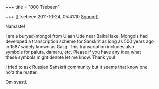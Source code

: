 +++
title = "000 Tsebeen"

+++
[[Tsebeen	2011-10-24, 05:41:10 [Source](https://groups.google.com/g/samskrita/c/6KP6iTmAO0Q)]]



Namaste!  
  
I am a buryad-mongol from Ulaan Ude near Baikal lake. Mongols had  
developed a transcription scheme for Sanskrit as long as 500 years ago  
in 1587 widely known as Galig. This transcription includes also  
symbols for paluta, damaru, etc. Please if you have any idea what  
these symbols might denote let me know. Thank you!  
  
I tried to ask Russian Sanskrit community but it seems that know one  
no'z the matter.  
  
Om svasti.

